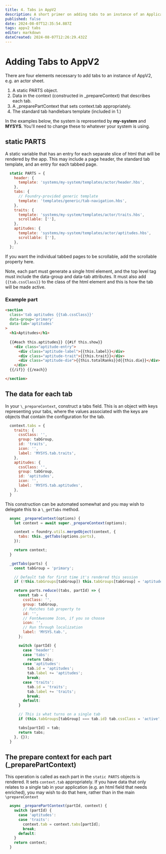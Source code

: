 ```yaml
---
title: 4. Tabs in AppV2
description: A short primer on adding tabs to an instance of an ApplicationV2
published: false
date: 2024-08-07T12:35:54.887Z
tags: appv2 tabs
editor: markdown
dateCreated: 2024-08-07T12:26:29.432Z
---
```


# Adding Tabs to AppV2
There are four elements necessary to add tabs to an instance of AppV2, e.g. an actor sheet.
1. A static PARTS object.
2. Data in the context 	(constructed in \_prepareContext) that describes each tab.
3. A \_preparePartContext that sets context.tab appropriately.
4. The standard tab handlebars template (included in 1.)

In the examples below, the system is represented by **my-system** and **MYSYS**. You'll need to change these to whatever your system is using.

## static PARTS
A static variable that has an entry for each separate slice of html that will be rendered by the app. This may include a page header, the standard tab template, and an entry for each tabbed page.

```js
  static PARTS = {
    header: {
      template: 'systems/my-system/templates/actor/header.hbs',
    },
    tabs: {
      // Foundry-provided generic template
      template: 'templates/generic/tab-navigation.hbs',
    },
    traits: {
      template: 'systems/my-system/templates/actor/traits.hbs',
      scrollable: [''],
    },
    aptitudes: {
      template: 'systems/my-system/templates/actor/aptitudes.hbs',
      scrollable: [''],
    },
  };
```

If you want the individual tabbed pages to be scrollable, add the scrollable property here.

Note, each part must generate a single html element, and the top level tag must include the data-group and data-tab attributes. It must also add `{{tab.cssClass}}` to the class of the html element and this is how the tab will be made active.
### Example part

```html
<section
  class='tab aptitudes {{tab.cssClass}}'
  data-group='primary'
  data-tab='aptitudes'
>
  <h1>Aptitudes</h1>
  
  {{#each this.aptitudes}} {{#if this.show}}
    <div class="aptitude-entry">
      <div class="aptitude-label">{{this.label}}</div>
      <div class="aptitude-trait">{{this.trait}}</div>
      <div class="aptitude-die">{{this.totalRanks}}d{{this.die}}</div>
    </div>
  {{/if}} {{/each}}

</section>
````

## The data for each tab

In your `\_prepareContext`, construct a tabs field.  This is an object with keys representing your tabs, where the values associated with the keys are objects that contain the configuration for the tab. 

```js
  context.tabs = {
    traits: {
      cssClass: '',
      group: tabGroup,
      id: 'traits',
      icon: '',
      label: 'MYSYS.tab.traits',
    },
    aptitudes: {
      cssClass: '',
      group: tabGroup,
      id: 'aptitudes',
      icon: '',
      label: 'MYSYS.tab.aptitudes',
    },
  }
```

This construction can be automated somewhat and you may wish to delegate this to a `\_getTabs` method.

```js
  async _prepareContext(options) {
    let context = await super._prepareContext(options);

    context = foundry.utils.mergeObject(context, {
      tabs: this._getTabs(options.parts),
    });

    return context;
  }
```

```js
  _getTabs(parts) {
    const tabGroup = 'primary';

    // Default tab for first time it's rendered this session
    if (!this.tabGroups[tabGroup]) this.tabGroups[tabGroup] = 'aptitudes';

    return parts.reduce((tabs, partId) => {
      const tab = {
        cssClass: '',
        group: tabGroup,
        // Matches tab property to
        id: '',
        // FontAwesome Icon, if you so choose
        icon: '',
        // Run through localization
        label: 'MYSYS.tab.',
      };

      switch (partId) {
        case 'header':
        case 'tabs':
          return tabs;
        case 'aptitudes':
          tab.id = 'aptitudes';
          tab.label += 'aptitudes';
          break;
        case 'traits':
          tab.id = 'traits';
          tab.label += 'traits';
          break;
        default:
      }

      // This is what turns on a single tab
      if (this.tabGroups[tabGroup] === tab.id) tab.cssClass = 'active';

      tabs[partId] = tab;
      return tabs;
    }, {});
  }
```

## The prepare context for each part (\_preparePartContext)
This operation is called as each part in the `static PARTS` objects is rendered. It sets `context.tab` appropriately. If you have data that only relates to a single tab in your application (e.g. an html field that needs enriched), you may wish to do that here, rather than in the main `\prepareContext` 

```js
  async _preparePartContext(partId, context) {
    switch (partId) {
      case 'aptitudes':
      case 'traits':
        context.tab = context.tabs[partId];
        break;
      default:
    }
    return context;
  }
```
